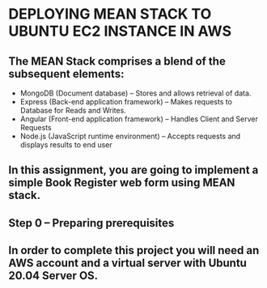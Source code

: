 # DEPLOYING MEAN STACK TO UBUNTU EC2 INSTANCE IN AWS

## The MEAN Stack comprises a blend of the subsequent elements:

- MongoDB (Document database) – Stores and allows retrieval of data.
- Express (Back-end application framework) – Makes requests to Database for Reads and Writes.
- Angular (Front-end application framework) – Handles Client and Server Requests
- Node.js (JavaScript runtime environment) – Accepts requests and displays results to end user
## In this assignment, you are going to implement a simple Book Register web form using MEAN stack.

## Step 0 – Preparing prerequisites

## In order to complete this project you will need an AWS account and a virtual server with Ubuntu 20.04 Server OS.
